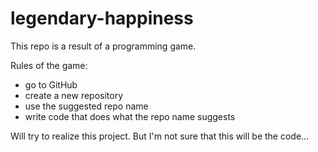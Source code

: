 # legendary-happiness

This repo is a result of a programming game.

Rules of the game:
- go to GitHub
- create a new repository
- use the suggested repo name
- write code that does what the repo name suggests

Will try to realize this project. But I'm not sure that this will be the code…
